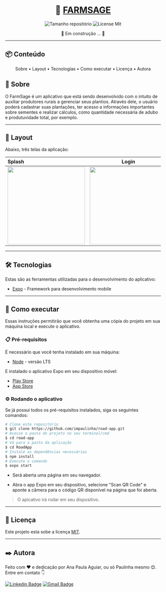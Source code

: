 <h1 align="center">
    🌱 <a href="#" alt="Calculadora Web"> FARMSAGE </a>
</h1>

<p align="center">
    <img alt="Tamanho repositório" src="https://img.shields.io/github/repo-size/impaulinha/farmsage">
    <img alt='License Mit' src='https://img.shields.io/github/license/PaulinhaAguiar/Calculadora?style=flat-square'>
</p>

<p align="center">
    🚧 Em construção ... 🚧
</p>

---

## 📦 Conteúdo

<p align="center">
    Sobre •
    Layout •
    Tecnologias • 
    Como executar • 
    Licença • 
    Autora
</p>

## 🚀 Sobre 

O FarmSage é um aplicativo que está sendo desenvolvido com o intuito de auxiliar produtores rurais a gerenciar seus plantios. 
Através dele, o usuário poderá cadastrar suas plantações, ter acesso a informações importantes sobre sementes e realizar cálculos, como quantidade necessária de adubo e produtuvidade total, por exemplo.

---

## 📸 Layout

Abaixo, três telas da aplicação:

Splash | Login | Home
:------ | :------: | ------:
<img src='https://github.com/impaulinha/FarmSage/assets/69828625/ee3e406f-2320-4316-b242-2cd76c72473c' width=250/> | <img src='https://github.com/impaulinha/FarmSage/assets/69828625/9d433f9c-1d09-4c15-9299-ce3111ddbfb3' width=250/> | <img src='https://github.com/impaulinha/FarmSage/assets/69828625/9a88f90a-7410-4c97-a1f1-d37baa200c5c' width=250/>

---

## 🛠️ Tecnologias

Estas são as ferramentas utilizadas para o desenvolvimento do aplicativo:

- [Expo](https://docs.expo.dev/) - Framework para desenvolvimento mobile

---

## 🔧 Como executar

Essas instruções permitirão que você obtenha uma cópia do projeto em sua máquina local e execute o aplicativo.

### 📋 Pré-requisitos

É necessário que você tenha instalado em sua máquina:

- [Node](https://nodejs.org/en/) - versão LTS

E instalado o aplicativo Expo em seu dispositivo móvel:

- [Play Store](https://play.google.com/store/apps/details?id=host.exp.exponent) 
- [App Store](https://apps.apple.com/app/expo-go/id982107779)


### ⚙️ Rodando o aplicativo

Se já possui todos os pré-requisitos instalados, siga os seguintes comandos:

```bash
# Clone este repositório
$ git clone https://github.com/impaulinha/road-app.git
# Acesse a pasta do projeto no seu terminal/cmd
$ cd road-app
# Vá para a pasta da aplicação
$ cd RoadApp
# Instale as dependências necessárias
$ npm install
# Execute o comando
$ expo start
```

- Será aberta uma página em seu navegador.

- Abra o app Expo em seu dispositivo, selecione "Scan QR Code" e aponte a câmera para o código QR disponível na página que foi aberta.

> O apicativo irá rodar em seu dispositivo.
---

## 📝 Licença

Este projeto esta sobe a licença [MIT](./LICENSE).

---

## ✒️ Autora

Feito com ❤️ e dedicação por Ana Paula Aguiar, ou só Paulinha mesmo 😊. Entre em contato 👇

[![Linkedin Badge](https://img.shields.io/badge/-Paulinha-blue?style=flat-square&logo=Linkedin&logoColor=white&link=https://www.linkedin.com/in/tgmarinho/)](https://www.linkedin.com/in/anapaula-aguiar/) 
[![Gmail Badge](https://img.shields.io/badge/-anaaguiar20016@gmail.com-c14438?style=flat-square&logo=Gmail&logoColor=white&link=mailto:tgmarinho@gmail.com)](mailto:anaaguiar20016@gmail.com)
